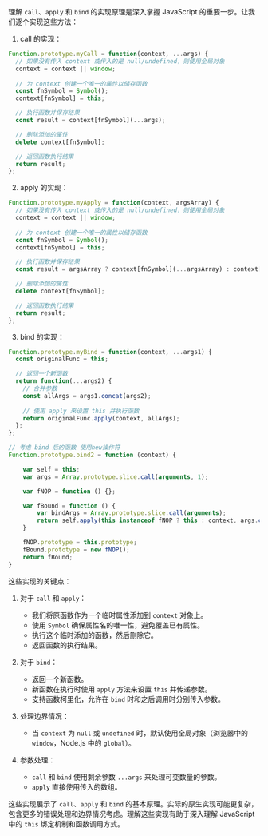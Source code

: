 理解 `call`、`apply` 和 `bind` 的实现原理是深入掌握 JavaScript 的重要一步。让我们逐个实现这些方法：

1. call 的实现：

```javascript
Function.prototype.myCall = function(context, ...args) {
  // 如果没有传入 context 或传入的是 null/undefined，则使用全局对象
  context = context || window;
  
  // 为 context 创建一个唯一的属性以储存函数
  const fnSymbol = Symbol();
  context[fnSymbol] = this;

  // 执行函数并保存结果
  const result = context[fnSymbol](...args);

  // 删除添加的属性
  delete context[fnSymbol];

  // 返回函数执行结果
  return result;
};
```

2. apply 的实现：

```javascript
Function.prototype.myApply = function(context, argsArray) {
  // 如果没有传入 context 或传入的是 null/undefined，则使用全局对象
  context = context || window;
  
  // 为 context 创建一个唯一的属性以储存函数
  const fnSymbol = Symbol();
  context[fnSymbol] = this;

  // 执行函数并保存结果
  const result = argsArray ? context[fnSymbol](...argsArray) : context[fnSymbol]();

  // 删除添加的属性
  delete context[fnSymbol];

  // 返回函数执行结果
  return result;
};
```

3. bind 的实现：

```javascript
Function.prototype.myBind = function(context, ...args1) {
  const originalFunc = this;

  // 返回一个新函数
  return function(...args2) {
    // 合并参数
    const allArgs = args1.concat(args2);
    
    // 使用 apply 来设置 this 并执行函数
    return originalFunc.apply(context, allArgs);
  };
};
```

```javascript
// 考虑 bind 后的函数 使用new操作符
Function.prototype.bind2 = function (context) {

    var self = this;
    var args = Array.prototype.slice.call(arguments, 1);

    var fNOP = function () {};

    var fBound = function () {
        var bindArgs = Array.prototype.slice.call(arguments);
        return self.apply(this instanceof fNOP ? this : context, args.concat(bindArgs));
    }

    fNOP.prototype = this.prototype;
    fBound.prototype = new fNOP();
    return fBound;
}

```

这些实现的关键点：

1. 对于 `call` 和 `apply`：
   - 我们将原函数作为一个临时属性添加到 `context` 对象上。
   - 使用 `Symbol` 确保属性名的唯一性，避免覆盖已有属性。
   - 执行这个临时添加的函数，然后删除它。
   - 返回函数的执行结果。

2. 对于 `bind`：
   - 返回一个新函数。
   - 新函数在执行时使用 `apply` 方法来设置 `this` 并传递参数。
   - 支持函数柯里化，允许在 `bind` 时和之后调用时分别传入参数。

3. 处理边界情况：
   - 当 `context` 为 `null` 或 `undefined` 时，默认使用全局对象（浏览器中的 `window`，Node.js 中的 `global`）。

4. 参数处理：
   - `call` 和 `bind` 使用剩余参数 `...args` 来处理可变数量的参数。
   - `apply` 直接使用传入的数组。

这些实现展示了 `call`、`apply` 和 `bind` 的基本原理。实际的原生实现可能更复杂，包含更多的错误处理和边界情况考虑。理解这些实现有助于深入理解 JavaScript 中的 `this` 绑定机制和函数调用方式。
